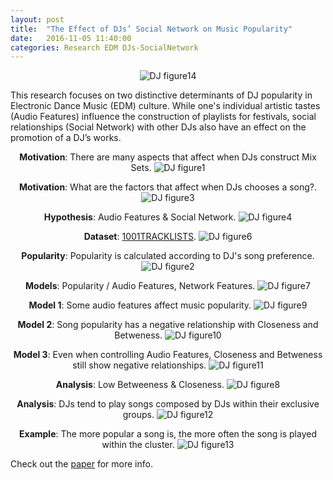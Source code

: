 ```yaml
---
layout: post
title:  "The Effect of DJs’ Social Network on Music Popularity"
date:   2016-11-05 11:40:00
categories: Research EDM DJs-SocialNetwork
---
```


<p align="center">
  <img src="/assets/images/icmc2016/djs(14).jpeg" alt="DJ figure14" style="max-width: 100%;">
</p>
This research focuses on two distinctive determinants of DJ popularity in Electronic Dance Music (EDM) culture. While one's individual artistic tastes (Audio Features) influence the construction of playlists for festivals, social relationships (Social Network) with other DJs also have an effect on the promotion of a DJ’s works.

<p align="center">
<strong>Motivation</strong>: There are many aspects that affect when DJs construct Mix Sets.
  <img src="/assets/images/icmc2016/djs(1).jpeg" alt="DJ figure1" style="max-width: 100%;">
</p>

<p align="center">
<strong>Motivation</strong>: What are the factors that affect when DJs chooses a song?.
  <img src="/assets/images/icmc2016/djs(3).jpeg" alt="DJ figure3" style="max-width: 100%;">
</p>

<p align="center">
<strong>Hypothesis</strong>: Audio Features & Social Network.
  <img src="/assets/images/icmc2016/djs(4).jpeg" alt="DJ figure4" style="max-width: 100%;">
</p>

<p align="center">
<strong>Dataset</strong>: <a href="https://www.1001tracklists.com/">1001TRACKLISTS</a>.
  <img src="/assets/images/icmc2016/djs(6).jpeg" alt="DJ figure6" style="max-width: 100%;">
</p>

<p align="center">
<strong>Popularity</strong>: Popularity is calculated according to DJ's song preference.
  <img src="/assets/images/icmc2016/djs(2).jpeg" alt="DJ figure2" style="max-width: 100%;">
</p>

<p align="center">
<strong>Models</strong>: Popularity / Audio Features, Network Features.
  <img src="/assets/images/icmc2016/djs(7).jpeg" alt="DJ figure7" style="max-width: 100%;">
</p>

<p align="center">
<strong>Model 1</strong>: Some audio features affect music popularity.
  <img src="/assets/images/icmc2016/djs(9).jpeg" alt="DJ figure9" style="max-width: 100%;">
</p>

<p align="center">
<strong>Model 2</strong>: Song popularity has a negative relationship with Closeness and Betweness.
  <img src="/assets/images/icmc2016/djs(10).jpeg" alt="DJ figure10" style="max-width: 100%;">
</p>

<p align="center">
<strong>Model 3</strong>: Even when controlling Audio Features, Closeness and Betweness still show negative relationships.
  <img src="/assets/images/icmc2016/djs(11).jpeg" alt="DJ figure11" style="max-width: 100%;">
</p>

<p align="center">
<strong>Analysis</strong>: Low Betweeness & Closeness.
  <img src="/assets/images/icmc2016/djs(8).jpg" alt="DJ figure8" style="max-width: 100%;">
</p>

<p align="center">
<strong>Analysis</strong>: DJs tend to play songs composed by DJs within their exclusive groups.
  <img src="/assets/images/icmc2016/djs(12).jpeg" alt="DJ figure12" style="max-width: 100%;">
</p>

<p align="center">
<strong>Example</strong>: The more popular a song is, the more often the song is played within the cluster.
  <img src="/assets/images/icmc2016/djs(13).jpeg" alt="DJ figure13" style="max-width: 100%;">
</p>

Check out the [paper][pdf] for more info.

[pdf]:    https://jongpillee.github.io/assets/images/The%20effect%20of%20DJ's%20social%20networks%20on%20music%20popularity.pdf

